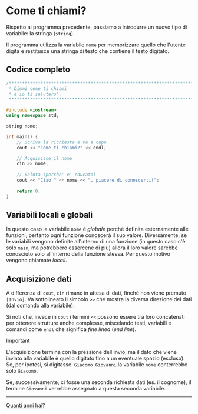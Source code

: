 # Come ti chiami?

Rispetto al programma precedente, passiamo a introdurre un nuovo tipo di variabile: la stringa (```string```).

Il programma utilizza la variabile ```nome``` per memorizzare quello che l'utente digita e restitusce una stringa di
testo che contiene il testo digitato.

## Codice completo

```cpp
/******************************************************************************
 * Dimmi come ti chiami
 * e io ti salutero'.
 ******************************************************************************/

#include <iostream>
using namespace std;

string nome;

int main() {
    // Scrive la richiesta e va a capo
    cout << "Come ti chiami?" << endl;

    // Acquisisce il nome
    cin >> nome;
    
    // Saluta (perche' e' educato)
    cout << "Ciao " << nome << ", piacere di conoscerti!";
    
    return 0;
}
```

## Variabili locali e globali

In questo caso la variabile ```nome``` è *globale* perché definita esternamente alle funzioni, pertanto ogni funzione
conoscerà il suo valore. Diversamente, se le variabili vengono definite all'interno di una funzione (in questo caso c'è
solo ```main```, ma potrebbero essercene di più) allora il loro valore sarebbe conosciuto solo all'interno della funzione
stessa. Per questo motivo vengono chiamate *locali*.

## Acquisizione dati

A differenza di ```cout```, ```cin``` rimane in attesa di dati, finché non viene premuto ```[Invio]```. Va sottolineato
il simbolo ```>>``` che mostra la diversa direzione dei dati (dal comando alla variabile).

Si noti che, invece in ```cout``` i termini ```<<``` possono essere tra loro concatenati per ottenere strutture anche
complesse, miscelando testi, variabili e comandi come ```endl``` che significa *fine linea* (*end line*).

> [!IMPORTANT]
> L'acquisizione termina con la pressione dell'invio, ma il dato che viene inviato alla variabile è quello digitato fino a
> un eventuale spazio (escluso). Se, per ipotesi, si digitasse: ```Giacomo Giovanni``` la variabile ```nome``` conterrebbe
> solo ```Giacomo```.
>
> Se, successivamente, ci fosse una seconda richiesta dati (es. il cognome), il termine ```Giovanni``` verrebbe assegnato
> a questa seconda variabile.

---

[Quanti anni hai?](maggiorenni.md)
